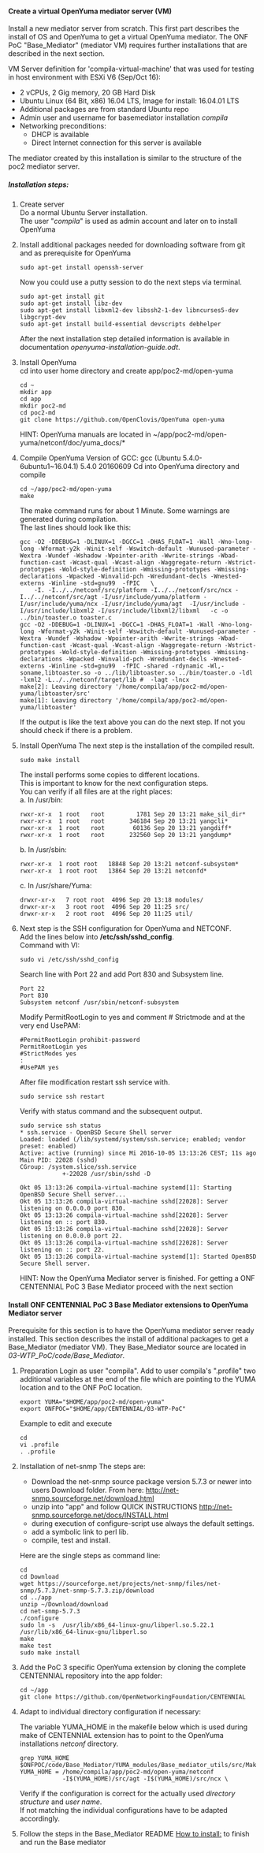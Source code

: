 #### Create a virtual OpenYuma mediator server (VM)

Install a new mediator server from scratch. This first part describes the install of OS and OpenYuma to get a virtual OpenYuma mediator.
The ONF PoC "Base_Mediator" (mediator VM) requires further installations that are described in the next section.

VM Server definition for 'compila-virtual-machine' that was used for testing in host environment with ESXi V6 (Sep/Oct 16):
* 2 vCPUs, 2 Gig memory, 20 GB Hard Disk
* Ubuntu Linux (64 Bit, x86) 16.04 LTS, Image for install: 16.04.01 LTS
* Additional packages are from standard Ubuntu repo
* Admin user and username for basemediator installation *compila*
* Networking preconditions:
    * DHCP is available
    * Direct Internet connection for this server is available

The mediator created by this installation is similar to the structure of the poc2 mediator server. 

##### Installation steps:
1. Create server  
	Do a normal Ubuntu Server installation.   
	The user "*compila*" is used as admin account and later on to install OpenYuma

2. Install additional packages needed for downloading software from git and as prerequisite for OpenYuma  
	```
	sudo apt-get install openssh-server 
	```
    Now you could use a putty session to do the next steps via terminal.
	```   
    sudo apt-get install git
    sudo apt-get install libz-dev
    sudo apt-get install libxml2-dev libssh2-1-dev libncurses5-dev libgcrypt-dev
    sudo apt-get install build-essential devscripts debhelper
	```
    After the next installation step detailed information is available in documentation *openyuma-installation-guide.odt*.  

3. Install OpenYuma  
	cd into user home directory and create app/poc2-md/open-yuma
	```
	cd ~
	mkdir app
	cd app
	mkdir poc2-md
	cd poc2-md 
    git clone https://github.com/OpenClovis/OpenYuma open-yuma
	```   
    HINT: OpenYuma manuals are located in ~/app/poc2-md/open-yuma/netconf/doc/yuma_docs/*

4. Compile OpenYuma
    Version of GCC: gcc (Ubuntu 5.4.0-6ubuntu1~16.04.1) 5.4.0 20160609
    Cd into OpenYuma directory and compile
	```  
    cd ~/app/poc2-md/open-yuma
    make
	```  
    The make command runs for about 1 Minute. Some warnings are generated during compilation.  
    The last lines should look like this:
	```
    gcc -O2 -DDEBUG=1 -DLINUX=1 -DGCC=1 -DHAS_FLOAT=1 -Wall -Wno-long-long -Wformat-y2k -Winit-self -Wswitch-default -Wunused-parameter -Wextra -Wundef -Wshadow -Wpointer-arith -Wwrite-strings -Wbad-function-cast -Wcast-qual -Wcast-align -Waggregate-return -Wstrict-prototypes -Wold-style-definition -Wmissing-prototypes -Wmissing-declarations -Wpacked -Winvalid-pch -Wredundant-decls -Wnested-externs -Winline -std=gnu99  -fPIC   \
        -I. -I../../netconf/src/platform -I../../netconf/src/ncx -I../../netconf/src/agt -I/usr/include/yuma/platform -I/usr/include/yuma/ncx -I/usr/include/yuma/agt  -I/usr/include -I/usr/include/libxml2 -I/usr/include/libxml2/libxml   -c -o ../bin/toaster.o toaster.c
    gcc -O2 -DDEBUG=1 -DLINUX=1 -DGCC=1 -DHAS_FLOAT=1 -Wall -Wno-long-long -Wformat-y2k -Winit-self -Wswitch-default -Wunused-parameter -Wextra -Wundef -Wshadow -Wpointer-arith -Wwrite-strings -Wbad-function-cast -Wcast-qual -Wcast-align -Waggregate-return -Wstrict-prototypes -Wold-style-definition -Wmissing-prototypes -Wmissing-declarations -Wpacked -Winvalid-pch -Wredundant-decls -Wnested-externs -Winline -std=gnu99  -fPIC -shared -rdynamic -Wl,-soname,libtoaster.so -o ../lib/libtoaster.so ../bin/toaster.o -ldl -lxml2 -L../../netconf/target/lib #  -lagt -lncx
    make[2]: Leaving directory '/home/compila/app/poc2-md/open-yuma/libtoaster/src'
    make[1]: Leaving directory '/home/compila/app/poc2-md/open-yuma/libtoaster'
	```  
    If the output is like the text above you can do the next step. If not you should check if there is a problem.
      
5. Install OpenYuma
    The next step is the installation of the compiled result.
	```  
    sudo make install
	```  
    The install performs some copies to different locations.   
    This is important to know for the next configuration steps.  
    You can verify if all files are at the right places:  
    a. In /usr/bin:
	```  
    rwxr-xr-x  1 root   root         1781 Sep 20 13:21 make_sil_dir*
    rwxr-xr-x  1 root   root       346184 Sep 20 13:21 yangcli*
    rwxr-xr-x  1 root   root        60136 Sep 20 13:21 yangdiff*
    rwxr-xr-x  1 root   root       232560 Sep 20 13:21 yangdump*
	```  
	b. In /usr/sbin:
	```  
    rwxr-xr-x  1 root root   18848 Sep 20 13:21 netconf-subsystem*
    rwxr-xr-x  1 root root   13864 Sep 20 13:21 netconfd*
	```  
    c. In /usr/share/Yuma:
	```  
    drwxr-xr-x   7 root root  4096 Sep 20 13:18 modules/
    drwxr-xr-x   3 root root  4096 Sep 20 11:25 src/
    drwxr-xr-x   2 root root  4096 Sep 20 11:25 util/
	```  

6.	Next step is the SSH configuration for OpenYuma and NETCONF.  
    Add the lines below into **/etc/ssh/sshd_config**.  
    Command with VI:
	```  
    sudo vi /etc/ssh/sshd_config
	```  

    Search line with Port 22 and add Port 830 and Subsystem line.
	```  
    Port 22
    Port 830
    Subsystem netconf /usr/sbin/netconf-subsystem
	```  
    Modify PermitRootLogin to yes and comment # Strictmode and at the very end UsePAM:
	```  
    #PermitRootLogin prohibit-password
    PermitRootLogin yes
    #StrictModes yes
    :
    #UsePAM yes
	```  
    After file modification restart ssh service with.
	```  
    sudo service ssh restart
	```  
    Verify with status command and the subsequent output.
	```  
    sudo service ssh status
    * ssh.service - OpenBSD Secure Shell server
    Loaded: loaded (/lib/systemd/system/ssh.service; enabled; vendor preset: enabled)
    Active: active (running) since Mi 2016-10-05 13:13:26 CEST; 11s ago
    Main PID: 22028 (sshd)
    CGroup: /system.slice/ssh.service
                +-22028 /usr/sbin/sshd -D

    Okt 05 13:13:26 compila-virtual-machine systemd[1]: Starting OpenBSD Secure Shell server...
    Okt 05 13:13:26 compila-virtual-machine sshd[22028]: Server listening on 0.0.0.0 port 830.
    Okt 05 13:13:26 compila-virtual-machine sshd[22028]: Server listening on :: port 830.
    Okt 05 13:13:26 compila-virtual-machine sshd[22028]: Server listening on 0.0.0.0 port 22.
    Okt 05 13:13:26 compila-virtual-machine sshd[22028]: Server listening on :: port 22.
    Okt 05 13:13:26 compila-virtual-machine systemd[1]: Started OpenBSD Secure Shell server.
	```  

	HINT: Now the OpenYuma Mediator server is finished. For getting a ONF CENTENNIAL PoC 3 Base Mediator proceed with the next section
	
#### Install ONF CENTENNIAL PoC 3 Base Mediator extensions to OpenYuma Mediator server 

Prerequisite for this section is to have the OpenYuma mediator server ready installed. 
This section describes the install of additional packages to get a Base_Mediator (mediator VM). 
They Base_Mediator source are located in *03-WTP_PoC/code/Base_Mediator*.  

1. Preparation
    Login as user "compila".
    Add to user compila's ".profile" two additional variables at the end of the file which are pointing to the YUMA location and to the ONF PoC location.
    ```  
    export YUMA="$HOME/app/poc2-md/open-yuma"
    export ONFPOC="$HOME/app/CENTENNIAL/03-WTP-PoC"
	```
	  
    Example to edit and execute
	```
	cd
	vi .profile
	. .profile
	```  
    
1. Installation of net-snmp
    The steps are:
    * Download the net-snmp source package version 5.7.3 or newer into users Download folder. From here: http://net-snmp.sourceforge.net/download.html
    * unzip into "app" and follow QUICK INSTRUCTIONS http://net-snmp.sourceforge.net/docs/INSTALL.html
    * during execution of configure-script use always the default settings.
    * add a symbolic link to perl lib.
    * compile, test and install.

    Here are the single steps as command line:    
	```  
    cd
    cd Download
    wget https://sourceforge.net/projects/net-snmp/files/net-snmp/5.7.3/net-snmp-5.7.3.zip/download
    cd ../app
    unzip ~/Download/download
    cd net-snmp-5.7.3
    ./configure
    sudo ln -s  /usr/lib/x86_64-linux-gnu/libperl.so.5.22.1 /usr/lib/x86_64-linux-gnu/libperl.so
    make
    make test
    sudo make install
	```  
    
2. Add the PoC 3 specific OpenYuma extension by cloning the complete CENTENNIAL repository into the app folder:

	```  
    cd ~/app
    git clone https://github.com/OpenNetworkingFoundation/CENTENNIAL
	```  
    
3. Adapt to individual directory configuration if necessary:

    The variable YUMA_HOME in the makefile below which is used during make of CENTENNIAL extension has to point to the OpenYuma installations *netconf* directory.
	```  
    grep YUMA_HOME $ONFPOC/code/Base_Mediator/YUMA_modules/Base_mediator_utils/src/Makefile
    YUMA_HOME = /home/compila/app/poc2-md/open-yuma/netconf
                -I$(YUMA_HOME)/src/agt -I$(YUMA_HOME)/src/ncx \
	```  
    Verify if the configuration is correct for the actually used *directory structure* and *user name*.  
    If not matching the individual configurations have to be adapted accordingly.

4. Follow the steps in the Base_Mediator README [How to install:](README.md) to finish and run the Base mediator

